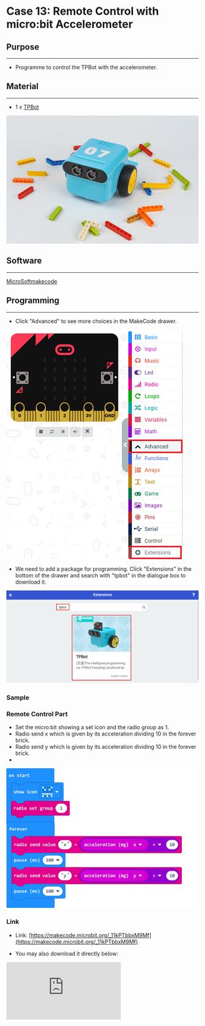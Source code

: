 # Case 13: Remote Control with micro:bit Accelerometer

## Purpose
---
- Programme to control the TPBot with the accelerometer.

## Material
---

- 1 x [TPBot](https://item.taobao.com/item.htm?spm=a1z10.5-c-s.w4002-18602834185.41.68d15ccfBFHNPy&id=618758535761)

![](./images/TPBot_tianpeng_case_01_01.png)

## Software
---
[MicroSoftmakecode](https://makecode.microbit.org/#)


## Programming
---

- Click "Advanced" to see more choices in the MakeCode drawer.

![](./images/TPBot_tianpeng_case_01_02.png)

- We need to add a package for programming. Click "Extensions" in the bottom of the drawer and search with "tpbot" in the dialogue box to download it.

![](./images/TPBot_tianpeng_case_01_03.png)

### Sample

### Remote Control Part

- Set the micro:bit showing a set icon and the radio group as 1.
- Radio send x which is given by its acceleration dividing 10 in the forever brick.
- Radio send y which is given by its acceleration dividing 10  in the forever brick.
-
![](./images/TPBot_tianpeng_case_13_04.png)

### Link
- Link: [https://makecode.microbit.org/_11kPTbbxM9Mf](https://makecode.microbit.org/_11kPTbbxM9Mf)

- You may also download it directly below:

<div
    style={{
        position: 'relative',
        paddingBottom: '60%',
        overflow: 'hidden',
    }}
>
    <iframe
        src="https://makecode.microbit.org/_11kPTbbxM9Mf"
        frameborder="0"
        sandbox="allow-popups allow-forms allow-scripts allow-same-origin"
        style={{
            position: 'absolute',
            width: '100%',
            height: '100%',
        }}
    />
</div>

### Receiving Part

- Set the micro:bit showing a set icon and the radio group as 1.
- Drag two" if...else..." sentences to the "on radio received..." block, judge if the received name is x or y.
- If it's x, save it as the variable as the accelaration from the x.
- If it's y, save it as the variable as the accelaration from the y.
- Set the speed of the left wheel being y+x and the right wheel being y-x.

![](./images/TPBot_tianpeng_case_13_05.png)

### Link
- Link: [https://makecode.microbit.org/_a6LLFsMfDT7K](https://makecode.microbit.org/_a6LLFsMfDT7K)

- You may also download it directly below:

<div
    style={{
        position: 'relative',
        paddingBottom: '60%',
        overflow: 'hidden',
    }}
>
    <iframe
        src="https://makecode.microbit.org/_a6LLFsMfDT7K"
        frameborder="0"
        sandbox="allow-popups allow-forms allow-scripts allow-same-origin"
        style={{
            position: 'absolute',
            width: '100%',
            height: '100%',
        }}
    />
</div>

### Conclusion

- Power up to show the set icon on the micro:bit display, and the movement of TPBot is controlled by the changing angel from the micro:bit.

## Exploration
---


## FAQ
---


## Relevant File
---
